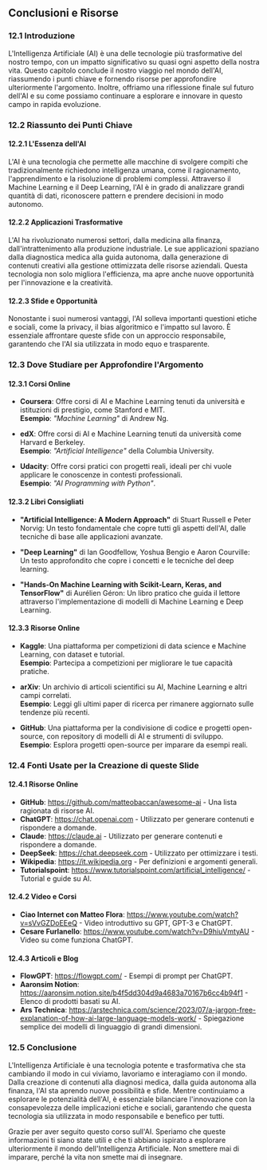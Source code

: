 ## **Conclusioni e Risorse**

### **12.1 Introduzione**

L'Intelligenza Artificiale (AI) è una delle tecnologie più trasformative del nostro tempo, con un impatto significativo su quasi ogni aspetto della nostra vita. Questo capitolo conclude il nostro viaggio nel mondo dell'AI, riassumendo i punti chiave e fornendo risorse per approfondire ulteriormente l'argomento. Inoltre, offriamo una riflessione finale sul futuro dell'AI e su come possiamo continuare a esplorare e innovare in questo campo in rapida evoluzione.

### **12.2 Riassunto dei Punti Chiave**

#### **12.2.1 L'Essenza dell'AI**

L'AI è una tecnologia che permette alle macchine di svolgere compiti che tradizionalmente richiedono intelligenza umana, come il ragionamento, l'apprendimento e la risoluzione di problemi complessi. Attraverso il Machine Learning e il Deep Learning, l'AI è in grado di analizzare grandi quantità di dati, riconoscere pattern e prendere decisioni in modo autonomo.

#### **12.2.2 Applicazioni Trasformative**

L'AI ha rivoluzionato numerosi settori, dalla medicina alla finanza, dall'intrattenimento alla produzione industriale. Le sue applicazioni spaziano dalla diagnostica medica alla guida autonoma, dalla generazione di contenuti creativi alla gestione ottimizzata delle risorse aziendali. Questa tecnologia non solo migliora l'efficienza, ma apre anche nuove opportunità per l'innovazione e la creatività.

#### **12.2.3 Sfide e Opportunità**

Nonostante i suoi numerosi vantaggi, l'AI solleva importanti questioni etiche e sociali, come la privacy, il bias algoritmico e l'impatto sul lavoro. È essenziale affrontare queste sfide con un approccio responsabile, garantendo che l'AI sia utilizzata in modo equo e trasparente.

### **12.3 Dove Studiare per Approfondire l'Argomento**

#### **12.3.1 Corsi Online**

- **Coursera**: Offre corsi di AI e Machine Learning tenuti da università e istituzioni di prestigio, come Stanford e MIT.  
  **Esempio**: *"Machine Learning"* di Andrew Ng.
  
- **edX**: Offre corsi di AI e Machine Learning tenuti da università come Harvard e Berkeley.  
  **Esempio**: *"Artificial Intelligence"* della Columbia University.

- **Udacity**: Offre corsi pratici con progetti reali, ideali per chi vuole applicare le conoscenze in contesti professionali.  
  **Esempio**: *"AI Programming with Python"*.

#### **12.3.2 Libri Consigliati**

- **"Artificial Intelligence: A Modern Approach"** di Stuart Russell e Peter Norvig: Un testo fondamentale che copre tutti gli aspetti dell'AI, dalle tecniche di base alle applicazioni avanzate.
  
- **"Deep Learning"** di Ian Goodfellow, Yoshua Bengio e Aaron Courville: Un testo approfondito che copre i concetti e le tecniche del deep learning.

- **"Hands-On Machine Learning with Scikit-Learn, Keras, and TensorFlow"** di Aurélien Géron: Un libro pratico che guida il lettore attraverso l'implementazione di modelli di Machine Learning e Deep Learning.

#### **12.3.3 Risorse Online**

- **Kaggle**: Una piattaforma per competizioni di data science e Machine Learning, con dataset e tutorial.  
  **Esempio**: Partecipa a competizioni per migliorare le tue capacità pratiche.

- **arXiv**: Un archivio di articoli scientifici su AI, Machine Learning e altri campi correlati.  
  **Esempio**: Leggi gli ultimi paper di ricerca per rimanere aggiornato sulle tendenze più recenti.

- **GitHub**: Una piattaforma per la condivisione di codice e progetti open-source, con repository di modelli di AI e strumenti di sviluppo.  
  **Esempio**: Esplora progetti open-source per imparare da esempi reali.

### **12.4 Fonti Usate per la Creazione di queste Slide**

#### **12.4.1 Risorse Online**

- **GitHub**: <https://github.com/matteobaccan/awesome-ai> - Una lista ragionata di risorse AI.
- **ChatGPT**: <https://chat.openai.com> - Utilizzato per generare contenuti e rispondere a domande.
- **Claude**: <https://claude.ai> - Utilizzato per generare contenuti e rispondere a domande.
- **DeepSeek**: <https://chat.deepseek.com> - Utilizzato per ottimizzare i testi.
- **Wikipedia**: <https://it.wikipedia.org> - Per definizioni e argomenti generali.
- **Tutorialspoint**: <https://www.tutorialspoint.com/artificial_intelligence/> - Tutorial e guide su AI.

#### **12.4.2 Video e Corsi**

- **Ciao Internet con Matteo Flora**: <https://www.youtube.com/watch?v=sVvGZDoEEeQ> - Video introduttivo su GPT, GPT-3 e ChatGPT.
- **Cesare Furlanello**: <https://www.youtube.com/watch?v=D9hiuVmtyAU> - Video su come funziona ChatGPT.

#### **12.4.3 Articoli e Blog**

- **FlowGPT**: <https://flowgpt.com/> - Esempi di prompt per ChatGPT.
- **Aaronsim Notion**: <https://aaronsim.notion.site/b4f5dd304d9a4683a70167b6cc4b94f1> - Elenco di prodotti basati su AI.
- **Ars Technica**: <https://arstechnica.com/science/2023/07/a-jargon-free-explanation-of-how-ai-large-language-models-work/> - Spiegazione semplice dei modelli di linguaggio di grandi dimensioni.

### **12.5 Conclusione**

L'Intelligenza Artificiale è una tecnologia potente e trasformativa che sta cambiando il modo in cui viviamo, lavoriamo e interagiamo con il mondo. Dalla creazione di contenuti alla diagnosi medica, dalla guida autonoma alla finanza, l'AI sta aprendo nuove possibilità e sfide. Mentre continuiamo a esplorare le potenzialità dell'AI, è essenziale bilanciare l'innovazione con la consapevolezza delle implicazioni etiche e sociali, garantendo che questa tecnologia sia utilizzata in modo responsabile e benefico per tutti.

Grazie per aver seguito questo corso sull'AI. Speriamo che queste informazioni ti siano state utili e che ti abbiano ispirato a esplorare ulteriormente il mondo dell'Intelligenza Artificiale. Non smettere mai di imparare, perché la vita non smette mai di insegnare.
